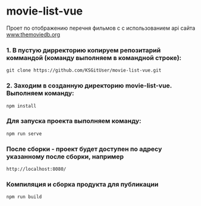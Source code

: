 # movie-list-vue

Проет по отображению перечня фильмов с с использованием api сайта www.themoviedb.org


### 1. В пустую дирректорию копируем репозитарий коммандой (команду выполняем в командной строке): 

```
git clone https://github.com/KSGitUser/movie-list-vue.git
```

### 2. Заходим в созданную директорию movie-list-vue. Выполняем команду: 

```
npm install
```

### Для запуска проекта выполняем команду:

```
npm run serve
```

### После сборки - проект будет доступен по адресу указанному после сборки, например 

```
http://localhost:8080/
```

### Компиляция и сборка продукта для публикации
```
npm run build
```

